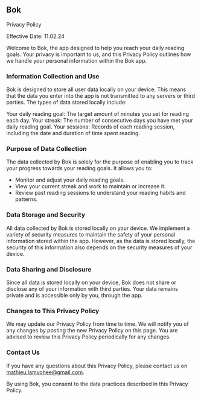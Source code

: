 ## Bok

Privacy Policy

Effective Date: 11.02.24

Welcome to Bok, the app designed to help you reach your daily reading goals. Your privacy is important to us, and this Privacy Policy outlines how we handle your personal information within the Bok app.

### Information Collection and Use

Bok is designed to store all user data locally on your device. This means that the data you enter into the app is not transmitted to any servers or third parties. The types of data stored locally include:

Your daily reading goal: The target amount of minutes you set for reading each day.
Your streak: The number of consecutive days you have met your daily reading goal.
Your sessions: Records of each reading session, including the date and duration of time spent reading.

### Purpose of Data Collection

The data collected by Bok is solely for the purpose of enabling you to track your progress towards your reading goals. It allows you to:

- Monitor and adjust your daily reading goals.
- View your current streak and work to maintain or increase it.
- Review past reading sessions to understand your reading habits and patterns.

### Data Storage and Security

All data collected by Bok is stored locally on your device. We implement a variety of security measures to maintain the safety of your personal information stored within the app. However, as the data is stored locally, the security of this information also depends on the security measures of your device.

### Data Sharing and Disclosure

Since all data is stored locally on your device, Bok does not share or disclose any of your information with third parties. Your data remains private and is accessible only by you, through the app.

### Changes to This Privacy Policy

We may update our Privacy Policy from time to time. We will notify you of any changes by posting the new Privacy Policy on this page. You are advised to review this Privacy Policy periodically for any changes.

### Contact Us

If you have any questions about this Privacy Policy, please contact us on mathieu.lamvohee@gmail.com.

By using Bok, you consent to the data practices described in this Privacy Policy.
